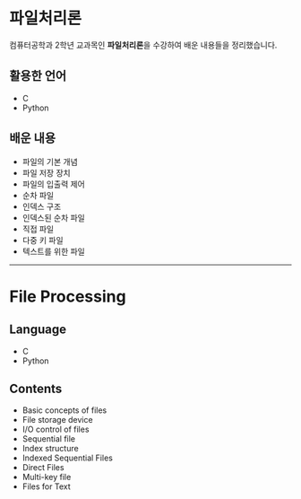 # 파일처리론

컴퓨터공학과 2학년 교과목인 **파일처리론**을 수강하여 배운 내용들을 정리했습니다.

## 활용한 언어

- C
- Python

## 배운 내용

- 파일의 기본 개념
- 파일 저장 장치
- 파일의 입출력 제어
- 순차 파일
- 인덱스 구조
- 인덱스된 순차 파일
- 직접 파일
- 다중 키 파일
- 텍스트를 위한 파일

- - -

# File Processing

## Language

- C
- Python

## Contents

- Basic concepts of files
- File storage device
- I/O control of files
- Sequential file
- Index structure
- Indexed Sequential Files
- Direct Files
- Multi-key file
- Files for Text

